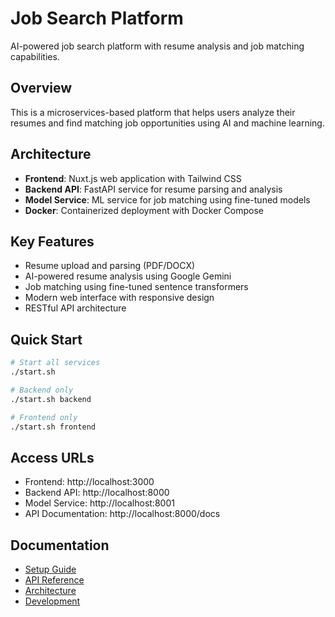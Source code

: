 # Job Search Platform

AI-powered job search platform with resume analysis and job matching capabilities.

## Overview

This is a microservices-based platform that helps users analyze their resumes and find matching job opportunities using AI and machine learning.

## Architecture

- **Frontend**: Nuxt.js web application with Tailwind CSS
- **Backend API**: FastAPI service for resume parsing and analysis
- **Model Service**: ML service for job matching using fine-tuned models
- **Docker**: Containerized deployment with Docker Compose

## Key Features

- Resume upload and parsing (PDF/DOCX)
- AI-powered resume analysis using Google Gemini
- Job matching using fine-tuned sentence transformers
- Modern web interface with responsive design
- RESTful API architecture

## Quick Start

```bash
# Start all services
./start.sh

# Backend only
./start.sh backend

# Frontend only
./start.sh frontend
```

## Access URLs

- Frontend: http://localhost:3000
- Backend API: http://localhost:8000
- Model Service: http://localhost:8001
- API Documentation: http://localhost:8000/docs

## Documentation

- [Setup Guide](setup.md)
- [API Reference](api.md)
- [Architecture](architecture.md)
- [Development](development.md) 